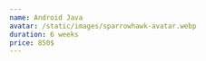 ```yaml
---
name: Android Java
avatar: /static/images/sparrowhawk-avatar.webp
duration: 6 weeks
price: 850$
---
```

